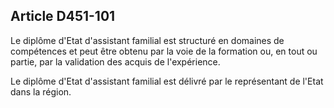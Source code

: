 ## Article D451-101

Le diplôme d'Etat d'assistant familial est structuré en domaines de compétences et peut être obtenu par la
voie de la formation ou, en tout ou partie, par la validation des acquis de l'expérience.

Le diplôme d'Etat d'assistant familial est délivré par le représentant de l'Etat dans la région.

